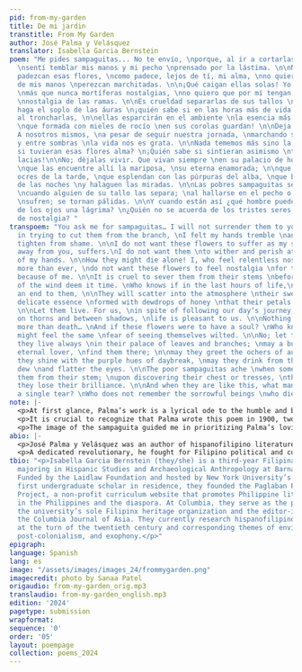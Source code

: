 ```yaml
---
pid: from-my-garden
title: De mi jardin
transtitle: From My Garden
author: José Palma y Velásquez
translator: Isabella Garcia Bernstein
poem: "Me pides sampaguitas... No te envío, \nporque, al ir a cortarlas de la rama,
  \nsentí temblar mis manos y mi pecho \nprensado por la lástima. \n\nNo quiero que
  padezcan esas flores, \ncomo padece, lejos de tí, mi alma, \nno quiero que al contacto
  de mis manos \nperezcan marchitadas. \n\n¡Qué caigan ellas solas! Yo, que siento
  \nmás que nunca mortíferas nostalgias, \nno quiero que por mí tengan las flores
  \nnostalgia de las ramas. \n\nEs crueldad separarlas de sus tallos \nantes que lo
  haga el soplo de las áuras \n¡quién sabe si en las horas más de vida \nque se irán
  al troncharlas, \n\nellas esparcirán en el ambiente \nla esencia más sabrosa y delicada
  \nque formada con mieles de rocío \nen sus corolas guardan! \n\nDeja que vivan.
  A nosotros mismos, \na pesar de seguir nuestra jornada, \nmarchando sobre espinas
  y entre sombras \nla vida nos es grata. \n\nNada tememos más sino la muerte... \n¿Y
  si tuvieran esas flores alma? \n¡Quién sabe si sintieran asimismo \ntemor de verse
  lacias!\n\nNo; déjalas vivir. Que vivan siempre \nen su palacio de hojas y de ramas;
  \nque las encuentre allí la mariposa, \nsu eterna enamorada; \n\nque saluden los
  ocres de la tarde, \nque esplendan con las púrpuras del alba, \nque beban del rocío
  de las noches \ny halaguen las miradas. \n\nLas pobres sampaguitas se resienten
  \ncuando alguien de su tallo las separa; \nal hallarse en el pecho o en las trenzas,
  \nsufren; se tornan pálidas. \n\nY cuando están así ¿qué hombre puede \ncontener
  de los ojos una lágrima? \n¿Quién no se acuerda de los tristes seres \nque mueren
  de nostalgia? "
transpoem: "You ask me for sampaguitas… I will not surrender them to you\nbecause,
  in trying to cut them from the branch, \nI felt my hands tremble \nand my chest
  tighten from shame. \n\nI do not want these flowers to suffer as my soul, \nfar
  away from you, suffers.\nI do not want them \nto wither and perish at the touch
  of my hands. \n\nHow they might die alone! I, who feel relentless nostalgia \nnow
  more than ever, \ndo not want these flowers to feel nostalgia \nfor their branches
  because of me. \n\nIt is cruel to sever them from their stems \nbefore the spirits
  of the wind deem it time. \nWho knows if in the last hours of life,\nthey will put
  an end to them, \n\nThey will scatter into the atmosphere \ntheir sweetest and most
  delicate essence \nformed with dewdrops of honey \nthat their petals earnestly protect!
  \n\nLet them live. For us, \nin spite of following our day’s journey, \nmarching
  on thorns and between shadows, \nlife is pleasant to us. \n\nNothing frightens us
  more than death… \nAnd if these flowers were to have a soul? \nWho knows if they
  might feel the same \nfear of seeing themselves wilted. \n\nNo; let them live. May
  they live always \nin their palace of leaves and branches; \nmay a butterfly, their
  eternal lover, \nfind them there; \n\nmay they greet the ochers of autumn, \nmay
  they shine with the purple hues of daybreak, \nmay they drink from the nighttime
  dew \nand flatter the eyes. \n\nThe poor sampaguitas ache \nwhen someone plucks
  them from their stem; \nupon discovering their chest or tresses, \nthey suffer;
  they lose their brilliance. \n\nAnd when they are like this, what man can \ncontain
  a single tear? \nWho does not remember the sorrowful beings \nwho die of nostalgia? "
note: |-
  <p>At first glance, Palma’s work is a lyrical ode to the humble and beautiful sampaguita flower, which is a national symbol of the Philippines. The sampaguita, derived from the Filipino phrase <em>sumpa kita</em> or “I promise you,” symbolizes innocence, loyalty, and hope. Bearing this symbolism in mind, I also focused on Palma’s political views during the movement for Philippine independence. Knowing Filipinos’ struggle for autonomy largely shaped how I chose to translate this poem. Just as the author spoke about nostalgia for one’s homeland, I used my memories from my grandparents’ home in the Philippines to determine the word choice and tone of my translation.</p>
  <p>It is crucial to recognize that Palma wrote this poem in 1900, two years after the United States began its occupation of the country, following the Spanish-American War and the Philippine Revolution. Considering his political motives and occupation as a soldier, I was very deliberate about how I wanted to translate the introductory line of the first stanza: “me pides sampaguitas…no te envío”. In Spanish <em>enviar</em> elicits a passive image of sending the flowers without a fight. However, I took <em>enviar</em> to mean “surrender.” Placing more value on the flowers and their agency, I translated the line as: “You ask me for sampaguita flowers…I will not surrender them to you.” This word choice highlights the struggle for land ownership and portrays Filipinos as strong, moral, and heroic like Palma might have intended.</p>
  <p>The image of the sampaguita guided me in prioritizing Palma’s loving and protective tone over any particular rhyme scheme. To conserve the poem’s emotion, I adapted some of the descriptions in English. I translated <em>sabrosa</em> in the fifth stanza as “sweet” and “se tornan pálida” in the tenth stanza as “they lose their brilliance” to signify that the white flowers lose their vividness once they are picked from the branches. Throughout my translation process, the connection between sampaguitas and Filipinos became increasingly clearer. After many drafts of attempting to see the flowers as an extension of humanity (beyond personification), I chose my diction based on how I would write an obituary for a human being. The flowers are not simply plucked from their stem but violently stolen and killed by imperial powers: “que se irán al troncharlas” – “they will put an end to them.”</p>
abio: |-
  <p>José Palma y Velásquez was an author of hispanofilipino literature born in Manila, Philippines in 1876 under Spanish colonial rule. He was the younger brother of acclaimed senator, journalist, and scholar Rafael Palma. The two brothers collaborated extensively in Philippine revolutionary journalism. In fact, it was in journalism where José Palma’s work began. As a staff writer for <em>La Independencia</em>, one of the most notable newspapers published at the time of the Philippine Revolution, he debuted his poem “Filipinas” which are the lyrics to the country’s national anthem. This work has been translated into various Filipino languages and English.</p>
  <p>A dedicated revolutionary, he fought for Filipino political and cultural autonomy during the Spanish-American War. As a soldier of the Katipunan (a group of Filipino nationalists who advocated for armed resistance against the Spanish government), he advocated for independence against the Americans. Inspired by the natural beauty of the Philippine landscape, particularly flora, he wrote poems and music to raise morale and bring awareness to the resilience of Filipino people. Under pseudonyms, he shared these works in publications like <em>El Renacimiento, La Patria</em>, and <em>La Moda Filipina</em>. He died tragically young in 1903, at the age of twenty-six.</p>
tbio: "<p>Isabella Garcia Bernstein (they/she) is a third-year Filipina-American student
  majoring in Hispanic Studies and Archaeological Anthropology at Barnard College.
  Funded by the Laidlaw Foundation and hosted by New York University’s KJCC as the
  first undergraduate scholar in residence, they founded the Paglaban Pilipino Literature
  Project, a non-profit curriculum website that promotes Philippine literature produced
  in the Philippines and the diaspora. At Columbia, they serve as the president of
  the university’s sole Filipinx heritage organization and the editor-in-chief for
  the Columbia Journal of Asia. They currently research hispanofilipino literature
  at the turn of the twentieth century and corresponding themes of environmental personhood,
  post-colonialism, and exophony.</p>"
epigraph:
language: Spanish
lang: es
image: "/assets/images/images_24/frommygarden.png"
imagecredit: photo by Sanaa Patel
origaudio: from-my-garden_orig.mp3
translaudio: from-my-garden_english.mp3
edition: '2024'
pagetype: submission
wrapformat:
sequence: '0'
order: '05'
layout: poempage
collection: poems_2024
---
```

